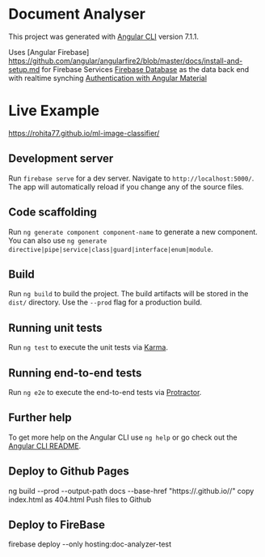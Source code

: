 # Document Analyser

This project was generated with [Angular CLI](https://github.com/angular/angular-cli) version 7.1.1.

Uses [Angular Firebase] https://github.com/angular/angularfire2/blob/master/docs/install-and-setup.md for Firebase Services 
    [Firebase Database](./docs/firebase-database.md) as the data back end with realtime synching
    [Authentication with Angular Material](./docs/firebase-auth-ng-material.md)

# Live Example
https://rohita77.github.io/ml-image-classifier/

## Development server
Run `firebase serve` for a dev server. Navigate to `http://localhost:5000/`. The app will automatically reload if you change any of the source files.

## Code scaffolding
Run `ng generate component component-name` to generate a new component. You can also use `ng generate directive|pipe|service|class|guard|interface|enum|module`.

## Build

Run `ng build` to build the project. The build artifacts will be stored in the `dist/` directory. Use the `--prod` flag for a production build.

## Running unit tests

Run `ng test` to execute the unit tests via [Karma](https://karma-runner.github.io).

## Running end-to-end tests

Run `ng e2e` to execute the end-to-end tests via [Protractor](http://www.protractortest.org/).

## Further help

To get more help on the Angular CLI use `ng help` or go check out the [Angular CLI README](https://github.com/angular/angular-cli/blob/master/README.md).

## Deploy to Github Pages
ng build --prod --output-path docs --base-href "https://<username>.github.io/<project-name>/"
copy index.html as 404.html
Push files to Github

## Deploy to FireBase
firebase deploy --only hosting:doc-analyzer-test
